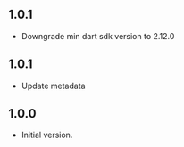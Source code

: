 ## 1.0.1

- Downgrade min dart sdk version to 2.12.0

## 1.0.1

- Update metadata

## 1.0.0

- Initial version.
